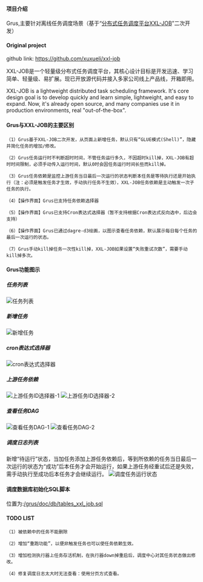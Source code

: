 #### 项目介绍
Grus,主要针对离线任务调度场景（基于“<a href="https://github.com/xuxueli/xxl-job" target='_blank'>分布式任务调度平台XXL-JOB</a>”二次开发）


#### Original project
github link: https://github.com/xuxueli/xxl-job

XXL-JOB是一个轻量级分布式任务调度平台，其核心设计目标是开发迅速、学习简单、轻量级、易扩展。现已开放源代码并接入多家公司线上产品线，开箱即用。

XXL-JOB is a lightweight distributed task scheduling framework. 
It's core design goal is to develop quickly and learn simple, lightweight, and easy to expand. 
Now, it's already open source, and many companies use it in production environments, real "out-of-the-box".

#### Grus与XXL-JOB的主要区别
    （1）Grus基于XXL-JOB二次开发，从页面上新增任务，默认只有“GLUE模式(Shell)”，隐藏并简化任务的增加/修改。
    
    （2）Grus任务运行时不判断超时时间，不管任务运行多久，不因超时kill掉，XXL-JOB有超时时间限制，必须手动传入运行时间，默认0时会因任务运行时间长些而kill掉。
    
    （3）Grus任务依赖是监控上游任务当日最后一次运行的状态判断本任务是等待执行还是开始执行（注：必须是触发任务才生效，手动执行任务不生效），XXL-JOB任务依赖是主动触发一次子任务的执行。
    
    （4）【操作界面】Grus已支持任务依赖选择器
    
    （5）【操作界面】Grus已支持Cron表达式选择器（暂不支持根据Cron表达式反向选中，后边会支持）
    
    （6）【操作界面】Grus已通过dagre-d3绘画，以图示查看任务依赖，默认展示每日每个任务的最后一次运行的状态。
    
    （7）Grus手动kill掉任务一次性kill掉，XXL-JOB如果设置“失败重试次数”，需要手动kill掉多次。

#### Grus功能图示

##### 任务列表
![任务列表](https://raw.githubusercontent.com/wiki/zhanghuang03/grus/images/任务列表.png "任务列表")

##### 新增任务
![新增任务](https://raw.githubusercontent.com/wiki/zhanghuang03/grus/images/新增任务.png "新增任务")

##### cron表达式选择器
![cron表达式选择器](https://raw.githubusercontent.com/wiki/zhanghuang03/grus/images/cron表达式选择器.png "cron表达式选择器")

##### 上游任务依赖
![上游任务ID选择器-1](https://raw.githubusercontent.com/wiki/zhanghuang03/grus/images/上游任务ID选择器-1.png "上游任务ID选择器-1")
![上游任务ID选择器-2](https://raw.githubusercontent.com/wiki/zhanghuang03/grus/images/上游任务ID选择器-2.png "上游任务ID选择器-2")

##### 查看任务DAG
![查看任务DAG-1](https://raw.githubusercontent.com/wiki/zhanghuang03/grus/images/查看任务DAG-1.png "查看任务DAG-1")
![查看任务DAG-2](https://raw.githubusercontent.com/wiki/zhanghuang03/grus/images/查看任务DAG-2.png "查看任务DAG-2")

##### 调度日志列表
新增“待运行”状态，当加任务添加上游任务依赖后，等到所依赖的任务当日最后一次运行的状态为“成功”后本任务才会开始运行，如果上游任务经重试后还是失败，需手动执行至成功后本任务才会继续运行。
![调度任务运行状态](https://raw.githubusercontent.com/wiki/zhanghuang03/grus/images/调度任务运行状态.png "调度任务运行状态")

#### 调度数据库初始化SQL脚本
位置为:<a href="https://github.com/zhanghuang03/grus/blob/master/doc/db/tables_xxl_job.sql" target="_blank">/grus/doc/db/tables_xxl_job.sql</a>

#### TODO LIST
    （1）被依赖中的任务不能删除
    
    （2）增加“重跑功能”，以便非触发任务也可以使任务依赖生效。
    
    （3）增加检测执行器上任务存活机制，在执行器down掉重启后，调度中心对其任务状态做出修改。
    
    （4）修复调度日志太大时无法查看：使用分页方式查看。
